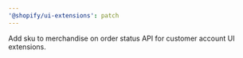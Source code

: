 ```yaml
---
'@shopify/ui-extensions': patch
---
```


Add sku to merchandise on order status API for customer account UI extensions.
